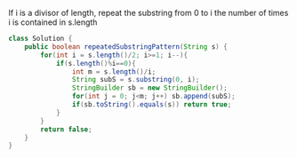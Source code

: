 If i is a divisor of length, repeat the substring from 0 to i the number of times i is contained in s.length
```java
class Solution {
    public boolean repeatedSubstringPattern(String s) {
        for(int i = s.length()/2; i>=1; i--){
            if(s.length()%i==0){
                int m = s.length()/i;
                String subS = s.substring(0, i);
                StringBuilder sb = new StringBuilder();
                for(int j = 0; j<m; j++) sb.append(subS);
                if(sb.toString().equals(s)) return true;
            }
        }
        return false;
    }
}
```
